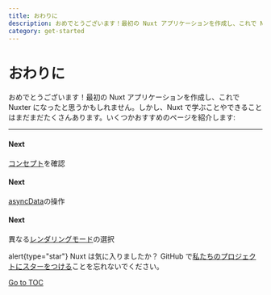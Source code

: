 ```yaml
---
title: おわりに
description: おめでとうございます！最初の Nuxt アプリケーションを作成し、これで Nuxter になったと思うかもしれません。しかし、Nuxt で学ぶことやできることはまだまだたくさんあります。いくつかおすすめのページを紹介します
category: get-started
---
```

# おわりに

おめでとうございます！最初の Nuxt アプリケーションを作成し、これで Nuxter になったと思うかもしれません。しかし、Nuxt で学ぶことやできることはまだまだたくさんあります。いくつかおすすめのページを紹介します:

---

#### Next
[コンセプト](./concepts/views)を確認


#### Next
[asyncData](./features/data-fetching#async-data)の操作


#### Next
異なる[レンダリングモード](./features/rendering-modes)の選択


alert{type="star"}
Nuxt は気に入りましたか？ GitHub で[私たちのプロジェクトにスターをつける](https://github.com/nuxt/nuxt.js)ことを忘れないでください。

<span style='float: footnote;'><a href="../index.html#toc">Go to TOC</a></span>
